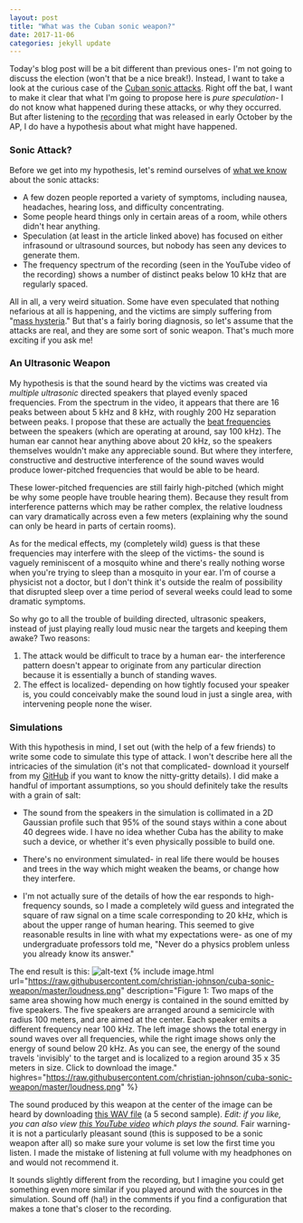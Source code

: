 ```yaml
---
layout: post
title: "What was the Cuban sonic weapon?"
date: 2017-11-06
categories: jekyll update
---
```


Today's blog post will be a bit different than previous ones- I'm not going to discuss the election (won't that be a nice break!).
Instead, I want to take a look at the curious case of the [Cuban sonic attacks](https://en.wikipedia.org/wiki/Suspected_Cuban_sonic_attack).
Right off the bat, I want to make it clear that what I'm going to propose here is *pure speculation*- I do not know what happened during these attacks, or why they occurred.
But after listening to the [recording](https://www.youtube.com/watch?v=rgbnZG85IRo) that was released in early October by the AP, I do have a hypothesis about what might have happened.

### Sonic Attack?

Before we get into my hypothesis, let's remind ourselves of [what we know](https://www.nbcnews.com/politics/national-security/cuba-mystery-what-theories-u-s-investigators-are-pursuing-n802286) about the sonic attacks:
* A few dozen people reported a variety of symptoms, including nausea, headaches, hearing loss, and difficulty concentrating.
* Some people heard things only in certain areas of a room, while others didn't hear anything.
* Speculation (at least in the article linked above) has focused on either infrasound or ultrasound sources, but nobody has seen any devices to generate them.
* The frequency spectrum of the recording (seen in the YouTube video of the recording) shows a number of distinct peaks below 10 kHz that are regularly spaced.

All in all, a very weird situation.
Some have even speculated that nothing nefarious at all is happening, and the victims are simply suffering from "[mass hysteria](https://www.theguardian.com/world/2017/oct/12/cuba-mass-hysteria-sonic-attacks-neurologists)."
But that's a fairly boring diagnosis, so let's assume that the attacks are real, and they are some sort of sonic weapon.
That's much more exciting if you ask me!

### An Ultrasonic Weapon

My hypothesis is that the sound heard by the victims was created via *multiple ultrasonic* directed speakers that played evenly spaced frequencies.
From the spectrum in the video, it appears that there are 16 peaks between about 5 kHz and 8 kHz, with roughly 200 Hz separation between peaks.
I propose that these are actually the [beat frequencies](https://en.wikipedia.org/wiki/Beat_frequency) between the speakers (which are operating at around, say 100 kHz).
The human ear cannot hear anything above about 20 kHz, so the speakers themselves wouldn't make any appreciable sound.
But where they interfere, constructive and destructive interference of the sound waves would produce lower-pitched frequencies that would be able to be heard.

These lower-pitched frequencies are still fairly high-pitched (which might be why some people have trouble hearing them).
Because they result from interference patterns which may be rather complex, the relative loudness can vary dramatically across even a few meters (explaining why the sound can only be heard in parts of certain rooms).

As for the medical effects, my (completely wild) guess is that these frequencies may interfere with the sleep of the victims- the sound is vaguely reminiscent of a mosquito whine and there's really nothing worse when you're trying to sleep than a mosquito in your ear.
I'm of course a physicist not a doctor, but I don't think it's outside the realm of possibility that disrupted sleep over a time period of several weeks could lead to some dramatic symptoms.

So why go to all the trouble of building directed, ultrasonic speakers, instead of just playing really loud music near the targets and keeping them awake?
Two reasons:
1. The attack would be difficult to trace by a human ear- the interference pattern doesn't appear to originate from any particular direction because it is essentially a bunch of standing waves.
2. The effect is localized- depending on how tightly focused your speaker is, you could conceivably make the sound loud in just a single area, with intervening people none the wiser.

### Simulations

With this hypothesis in mind, I set out (with the help of a few friends) to write some code to simulate this type of attack.
I won't describe here all the intricacies of the simulation (it's not that complicated- download it yourself from my [GitHub](https:/www.github.com/christian-johnson/cuba-sonic-weapon/) if you want to know the nitty-gritty details).
I did make a handful of important assumptions, so you should definitely take the results with a grain of salt:

* The sound from the speakers in the simulation is collimated in a 2D Gaussian profile such that 95% of the sound stays within a cone about 40 degrees wide.
I have no idea whether Cuba has the ability to make such a device, or whether it's even physically possible to build one.

* There's no environment simulated- in real life there would be houses and trees in the way which might weaken the beams, or change how they interfere.

* I'm not actually sure of the details of how the ear responds to high-frequency sounds, so I made a completely wild guess and integrated the square of raw signal on a time scale corresponding to 20 kHz, which is about the upper range of human hearing.
This seemed to give reasonable results in line with what my expectations were- as one of my undergraduate professors told me, "Never do a physics problem unless you already know its answer."

The end result is this:
![alt-text](https://raw.githubusercontent.com/christian-johnson/cuba-sonic-weapon/master/loudness.png)
{% include image.html url="https://raw.githubusercontent.com/christian-johnson/cuba-sonic-weapon/master/loudness.png" description="Figure 1: Two maps of the same area showing how much energy is contained in the sound emitted by five speakers. The five speakers are arranged around a semicircle with radius 100 meters, and are aimed at the center. Each speaker emits a different frequency near 100 kHz. The left image shows the total energy in sound waves over all frequencies, while the right image shows only the energy of sound below 20 kHz. As you can see, the energy of the sound travels 'invisibly' to the target and is localized to a region around 35 x 35 meters in size. Click to download the image." highres="https://raw.githubusercontent.com/christian-johnson/cuba-sonic-weapon/master/loudness.png" %}

The sound produced by this weapon at the center of the image can be heard by downloading [this WAV file](https://github.com/christian-johnson/cuba-sonic-weapon/blob/master/output.wav?raw=true) (a 5 second sample). *Edit: if you like, you can also view [this YouTube video](https://www.youtube.com/watch?v=b8ivvVteT6Y) which plays the sound.*
Fair warning- it is not a particularly pleasant sound (this is supposed to be a sonic weapon after all) so make sure your volume is set low the first time you listen.
I made the mistake of listening at full volume with my headphones on and would not recommend it.

It sounds slightly different from the recording, but I imagine you could get something even more similar if you played around with the sources in the simulation.
Sound off (ha!) in the comments if you find a configuration that makes a tone that's closer to the recording.
